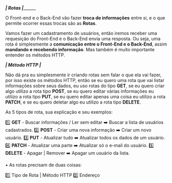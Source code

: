 ___________________________________________| Rotas |_________________________________________________

O Front-end e o Back-End vão fazer **troca de informações** entre si, e o que permite ocorrer essas trocas são as **Rotas**.

Vamos fazer um cadastramento de usuários, então iremos receber uma requesição do Front-End e o Back-End envia uma resposta. Ou seja, uma rota é simplesmente a **comunicação entre o Front-End e o Back-End**, assim **mandando e recebendo informação**. Mas também é muito importante entender os métodos HTTP.


___________________________________________| Método HTTP |___________________________________________

Não dá pra eu simplesmente ir criando rotas sem falar o que ela vai fazer, por isso existe os métodos HTTP, então se eu quero uma rota que vai listar informações sobre seus dados, eu uso rotas do tipo **GET**, se eu quero criar algo utilizo a rota tipo **POST**, se eu quero editar várias informações eu utilizo a rota tipo **PUT**, se eu quero editar apenas uma coisa eu utilizo a rota **PATCH**, e se eu quero deletar algo eu utilizo a rota tipo **DELETE**. 

As 5 tipos de rota, sua explicação e seu exemplos:

1️⃣ **GET**     - Buscar informações / Ler sem editar   ➡️  Buscar a lista de usuários cadastrados.
2️⃣ **POST**    - Criar uma nova informação             ➡️  Criar um novo usuário.
3️⃣ **PUT**     - Atualizar tudo                        ➡️  Atualizar todos os dados de um usuário.
4️⃣ **PATCH**   - Atualizar uma parte                   ➡️  Atualizar só o e-mail do usuário.
5️⃣ **DELETE**  - Apagar | Remover                      ➡️  Apagar um usuário da lista.

• As rotas precisam de duas coisas:

1️⃣ Tipo de Rota | Método HTTP
2️⃣ Endereço